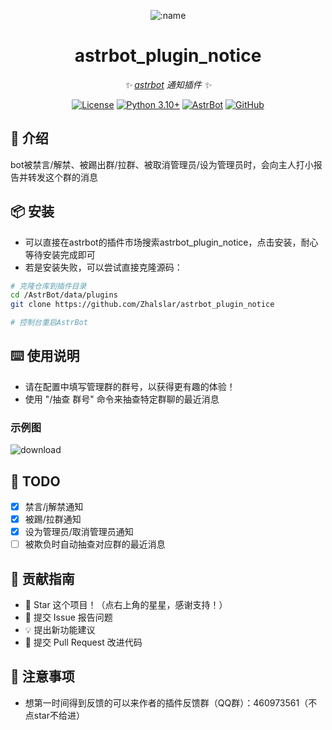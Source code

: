 
<div align="center">

![:name](https://count.getloli.com/@astrbot_plugin_notice?name=astrbot_plugin_notice&theme=minecraft&padding=6&offset=0&align=top&scale=1&pixelated=1&darkmode=auto)

# astrbot_plugin_notice

_✨ [astrbot](https://github.com/AstrBotDevs/AstrBot) 通知插件 ✨_  

[![License](https://img.shields.io/badge/License-MIT-green.svg)](https://opensource.org/licenses/MIT)
[![Python 3.10+](https://img.shields.io/badge/Python-3.10%2B-blue.svg)](https://www.python.org/)
[![AstrBot](https://img.shields.io/badge/AstrBot-3.4%2B-orange.svg)](https://github.com/Soulter/AstrBot)
[![GitHub](https://img.shields.io/badge/作者-Zhalslar-blue)](https://github.com/Zhalslar)

</div>

## 🤝 介绍

bot被禁言/解禁、被踢出群/拉群、被取消管理员/设为管理员时，会向主人打小报告并转发这个群的消息 

## 📦 安装


- 可以直接在astrbot的插件市场搜索astrbot_plugin_notice，点击安装，耐心等待安装完成即可
- 若是安装失败，可以尝试直接克隆源码：

```bash
# 克隆仓库到插件目录
cd /AstrBot/data/plugins
git clone https://github.com/Zhalslar/astrbot_plugin_notice

# 控制台重启AstrBot
```

## ⌨️ 使用说明

- 请在配置中填写管理群的群号，以获得更有趣的体验！
- 使用 "/抽查 群号" 命令来抽查特定群聊的最近消息


### 示例图

![download](https://github.com/user-attachments/assets/81bf41f9-8f4f-4dbb-aad6-44337d96d290)

## 🤝 TODO

- [x] 禁言/j解禁通知
- [x] 被踢/拉群通知
- [x] 设为管理员/取消管理员通知
- [ ] 被欺负时自动抽查对应群的最近消息

## 👥 贡献指南

- 🌟 Star 这个项目！（点右上角的星星，感谢支持！）
- 🐛 提交 Issue 报告问题
- 💡 提出新功能建议
- 🔧 提交 Pull Request 改进代码

## 📌 注意事项

- 想第一时间得到反馈的可以来作者的插件反馈群（QQ群）：460973561（不点star不给进）
